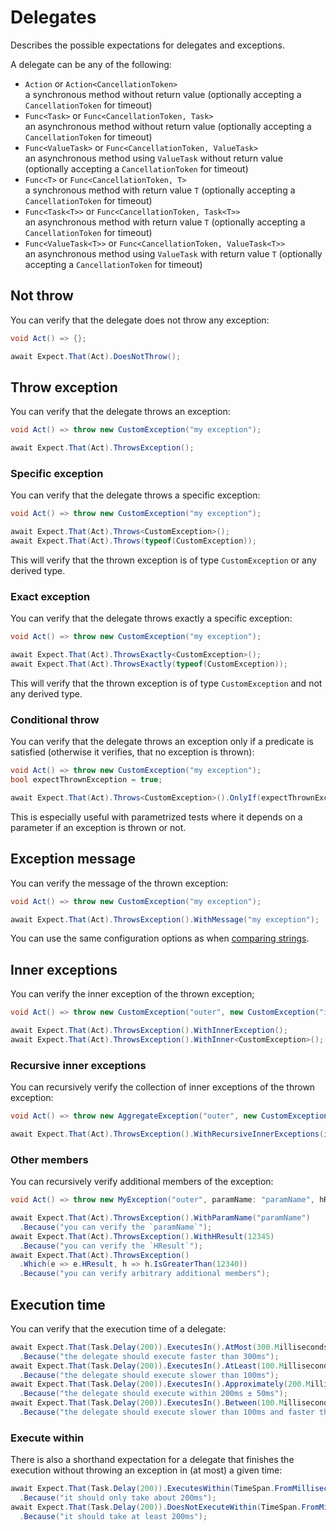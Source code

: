 # Delegates

Describes the possible expectations for delegates and exceptions.

A delegate can be any of the following:

- `Action` or `Action<CancellationToken>`  
  a synchronous method without return value (optionally accepting a `CancellationToken` for timeout)
- `Func<Task>` or `Func<CancellationToken, Task>`  
  an asynchronous method without return value (optionally accepting a `CancellationToken` for timeout)
- `Func<ValueTask>` or `Func<CancellationToken, ValueTask>`  
  an asynchronous method using `ValueTask` without return value (optionally accepting a `CancellationToken` for timeout)
- `Func<T>` or `Func<CancellationToken, T>`  
  a synchronous method with return value `T` (optionally accepting a `CancellationToken` for timeout)
- `Func<Task<T>>` or `Func<CancellationToken, Task<T>>`  
  an asynchronous method with return value `T` (optionally accepting a `CancellationToken` for timeout)
- `Func<ValueTask<T>>` or `Func<CancellationToken, ValueTask<T>>`  
  an asynchronous method using `ValueTask` with return value `T` (optionally accepting a `CancellationToken` for
  timeout)

## Not throw

You can verify that the delegate does not throw any exception:

```csharp
void Act() => {};

await Expect.That(Act).DoesNotThrow();
```

## Throw exception

You can verify that the delegate throws an exception:

```csharp
void Act() => throw new CustomException("my exception");

await Expect.That(Act).ThrowsException();
```

### Specific exception

You can verify that the delegate throws a specific exception:

```csharp
void Act() => throw new CustomException("my exception");

await Expect.That(Act).Throws<CustomException>();
await Expect.That(Act).Throws(typeof(CustomException));
```

This will verify that the thrown exception is of type `CustomException` or any derived type.

### Exact exception

You can verify that the delegate throws exactly a specific exception:

```csharp
void Act() => throw new CustomException("my exception");

await Expect.That(Act).ThrowsExactly<CustomException>();
await Expect.That(Act).ThrowsExactly(typeof(CustomException));
```

This will verify that the thrown exception is of type `CustomException` and not any derived type.

### Conditional throw

You can verify that the delegate throws an exception only if a predicate is satisfied (otherwise it verifies, that no
exception is thrown):

```csharp
void Act() => throw new CustomException("my exception");
bool expectThrownException = true;

await Expect.That(Act).Throws<CustomException>().OnlyIf(expectThrownException);
```

This is especially useful with parametrized tests where it depends on a parameter if an exception is thrown or not.

## Exception message

You can verify the message of the thrown exception:

```csharp
void Act() => throw new CustomException("my exception");

await Expect.That(Act).ThrowsException().WithMessage("my exception");
```

You can use the same configuration options as when [comparing strings](/docs/expectations/string#equality).

## Inner exceptions

You can verify the inner exception of the thrown exception;

```csharp
void Act() => throw new CustomException("outer", new CustomException("inner"));

await Expect.That(Act).ThrowsException().WithInnerException();
await Expect.That(Act).ThrowsException().WithInner<CustomException>();
```

### Recursive inner exceptions

You can recursively verify the collection of inner exceptions of the thrown exception:

```csharp
void Act() => throw new AggregateException("outer", new CustomException("inner"));

await Expect.That(Act).ThrowsException().WithRecursiveInnerExceptions(innerExceptions => innerExceptions.HasAtLeast(1).Be<CustomException>());
```

### Other members

You can recursively verify additional members of the exception:

```csharp
void Act() => throw new MyException("outer", paramName: "paramName", hResult: 12345);

await Expect.That(Act).ThrowsException().WithParamName("paramName")
  .Because("you can verify the `paramName`");
await Expect.That(Act).ThrowsException().WithHResult(12345)
  .Because("you can verify the `HResult`");
await Expect.That(Act).ThrowsException()
  .Which(e => e.HResult, h => h.IsGreaterThan(12340))
  .Because("you can verify arbitrary additional members");

```

## Execution time

You can verify that the execution time of a delegate:

```csharp
await Expect.That(Task.Delay(200)).ExecutesIn().AtMost(300.Milliseconds())
  .Because("the delegate should execute faster than 300ms");
await Expect.That(Task.Delay(200)).ExecutesIn().AtLeast(100.Milliseconds())
  .Because("the delegate should execute slower than 100ms");
await Expect.That(Task.Delay(200)).ExecutesIn().Approximately(200.Milliseconds(), 50.Milliseconds())
  .Because("the delegate should execute within 200ms ± 50ms");
await Expect.That(Task.Delay(200)).ExecutesIn().Between(100.Milliseconds()).And(300.Milliseconds())
  .Because("the delegate should execute slower than 100ms and faster than 300ms");
```

### Execute within

There is also a shorthand expectation for a delegate that finishes the execution without throwing an exception
in (at most) a given time:

```csharp
await Expect.That(Task.Delay(200)).ExecutesWithin(TimeSpan.FromMilliseconds(300))
  .Because("it should only take about 200ms");
await Expect.That(Task.Delay(200)).DoesNotExecuteWithin(TimeSpan.FromMilliseconds(100))
  .Because("it should take at least 200ms");
```

